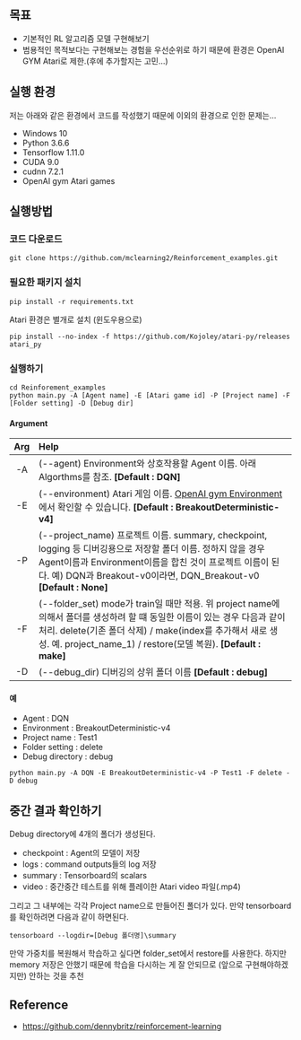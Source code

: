 ## 목표
- 기본적인 RL 알고리즘 모델 구현해보기
- 범용적인 목적보다는 구현해보는 경험을 우선순위로 하기 때문에 환경은 OpenAI GYM Atari로 제한.(후에 추가할지는 고민...)

## 실행 환경
저는 아래와 같은 환경에서 코드를 작성했기 때문에 이외의 환경으로 인한 문제는...
- Windows 10
- Python 3.6.6
- Tensorflow 1.11.0
- CUDA 9.0
- cudnn 7.2.1
- OpenAI gym Atari games

## 실행방법

### 코드 다운로드
```
git clone https://github.com/mclearning2/Reinforcement_examples.git
```

### 필요한 패키지 설치
```
pip install -r requirements.txt
```

Atari 환경은 별개로 설치 (윈도우용으로)
```
pip install --no-index -f https://github.com/Kojoley/atari-py/releases atari_py
```

### 실행하기

```
cd Reinforement_examples
python main.py -A [Agent name] -E [Atari game id] -P [Project name] -F [Folder setting] -D [Debug dir]
```
#### Argument

|  Arg 	| Help 	|
| :---: | :-	|
|  -A		|  (--agent) Environment와 상호작용할 Agent 이름. 아래 Algorthms를 참조. **[Default : DQN]** |
|  -E 	| (--environment) Atari 게임 이름. [OpenAI gym Environment](https://gym.openai.com/envs/#atari)에서 확인할 수 있습니다.  **[Default : BreakoutDeterministic-v4]**|
|  -P 	| (--project_name) 프로젝트 이름. summary, checkpoint, logging 등 디버깅용으로 저장할 폴더 이름. 정하지 않을 경우 Agent이름과 Environment이름을 합친 것이 프로젝트 이름이 된다. 예) DQN과 Breakout-v0이라면, DQN_Breakout-v0 **[Default : None]**|
|  -F		| (--folder_set) mode가 train일 때만 적용. 위 project name에 의해서 폴더를 생성하려 할 떄 동일한 이름이 있는 경우 다음과 같이 처리. delete(기존 폴더 삭제) / make(index를 추가해서 새로 생성. 예. project_name_1) / restore(모델 복원). **[Default : make]**|
|  -D		| (--debug_dir) 디버깅의 상위 폴더 이름 **[Default : debug]**|

#### 예
- Agent : DQN
- Environment : BreakoutDeterministic-v4
- Project name : Test1
- Folder setting : delete
- Debug directory : debug

```
python main.py -A DQN -E BreakoutDeterministic-v4 -P Test1 -F delete -D debug
```

## 중간 결과 확인하기
Debug directory에 4개의 폴더가 생성된다. 

- checkpoint : Agent의 모델이 저장
- logs : command outputs들의 log 저장
- summary : Tensorboard의 scalars
- video : 중간중간 테스트를 위해 플레이한 Atari video 파일(.mp4)

그리고 그 내부에는 각각 Project name으로 만들어진 폴더가 있다. 만약 tensorboard를 확인하려면 다음과 같이 하면된다.

```
tensorboard --logdir=[Debug 폴더명]\summary
```

만약 가중치를 복원해서 학습하고 싶다면 folder_set에서 restore를 사용한다. 하지만 memory 저장은 안했기 때문에 학습을 다시하는 게 잘 안되므로 (앞으로 구현해야하겠지만) 안하는 것을 추천


## Reference
- https://github.com/dennybritz/reinforcement-learning